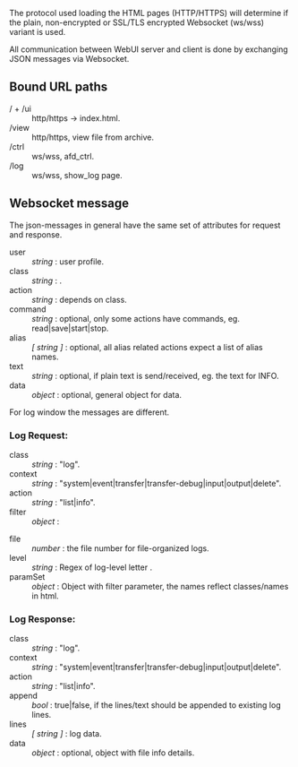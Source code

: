 The protocol used loading the HTML pages (HTTP/HTTPS) will determine if the 
plain, non-encrypted or SSL/TLS encrypted Websocket (ws/wss) variant is used.
 
All communication between WebUI server and client is done by exchanging JSON 
messages via Websocket.

## Bound URL paths

<dl>
<dt>/ + /ui</dt>
<dd>http/https -> index.html.</dd>

<dt>/view</dt>
<dd>http/https, view file from archive.</dd>

<dt>/ctrl</dt>
<dd>ws/wss, afd_ctrl.</dd>

<dt>/log</dt>
<dd>ws/wss, show_log page.</dd>
</dl>

## Websocket message

The json-messages in general have the same set of attributes for request and response.

<dl>
<dt>user</dt>
<dd><i>string</i> : user profile.</dd>

<dt>class</dt>
<dd><i>string</i> : <fsa|alias|afd|...>.</dd>

<dt>action</dt>
<dd><i>string</i> : depends on class.</dd>

<dt>command</dt>
<dd><i>string</i> : optional, only some actions have commands, eg. read|save|start|stop.</dd>

<dt>alias</dt>
<dd><i>[ string ]</i> : optional, all alias related actions expect a list of alias names.</dd>

<dt>text</dt>
<dd><i>string</i> : optional, if plain text is send/received, eg. the text for INFO.</dd>

<dt>data</dt>
<dd><i>object</i> : optional, general object for data.</dd>
</dl>

For log window the messages are different.

### Log Request:

<dl>
<dt>class</dt>
<dd><i>string</i> : "log".</dd>

<dt>context</dt>
<dd><i>string</i> : "system|event|transfer|transfer-debug|input|output|delete".</dd>

<dt>action</dt>
<dd><i>string</i> : "list|info".</dd>

<dt>filter</dt>
<dd><i>object</i> : </dd>

<dl>
<dt>file</dt>
<dd><i>number</i> : the file number for file-organized logs.</dd>

<dt>level</dt>
<dd><i>string</i> : Regex of log-level letter <I|C|W|E|O|D>.</dd>

<dt>paramSet</dt>
<dd><i>object</i> : Object with filter parameter, the names reflect classes/names in html.</dd>
</dl>

</dl>

### Log Response:

<dl>
<dt>class</dt>
<dd><i>string</i> : "log".</dd>

<dt>context</dt>
<dd><i>string</i> : "system|event|transfer|transfer-debug|input|output|delete".</dd>

<dt>action</dt>
<dd><i>string</i> : "list|info".</dd>

<dt>append</dt>
<dd><i>bool</i> : true|false, if the lines/text should be appended to existing log lines.</dd>

<dt>lines</dt>
<dd><i>[ string ]</i> : log data.</dd>

<dt>data</dt>
<dd><i>object</i> : optional, object with file info details.</dd>
</dl>
